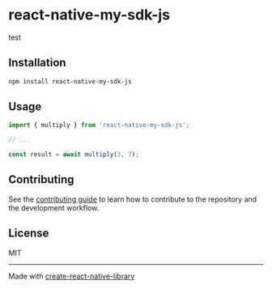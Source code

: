 # react-native-my-sdk-js

test

## Installation

```sh
npm install react-native-my-sdk-js
```

## Usage


```js
import { multiply } from 'react-native-my-sdk-js';

// ...

const result = await multiply(3, 7);
```


## Contributing

See the [contributing guide](CONTRIBUTING.md) to learn how to contribute to the repository and the development workflow.

## License

MIT

---

Made with [create-react-native-library](https://github.com/callstack/react-native-builder-bob)
